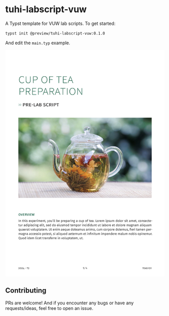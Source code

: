 # tuhi-labscript-vuw

A Typst template for VUW lab scripts. To get started:

```typst
typst init @preview/tuhi-labscript-vuw:0.1.0
```

And edit the `main.typ` example. 

![Preview of the first page](thumbnail.png)

## Contributing

PRs are welcome! And if you encounter any bugs or have any requests/ideas, feel free to open an issue.

